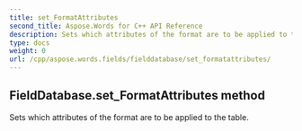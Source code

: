 ```yaml
---
title: set_FormatAttributes
second_title: Aspose.Words for C++ API Reference
description: Sets which attributes of the format are to be applied to the table. 
type: docs
weight: 0
url: /cpp/aspose.words.fields/fielddatabase/set_formatattributes/
---
```

## FieldDatabase.set_FormatAttributes method


Sets which attributes of the format are to be applied to the table. 

